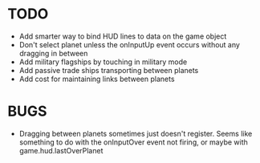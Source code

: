 # TODO

- Add smarter way to bind HUD lines to data on the game object
- Don't select planet unless the onInputUp event occurs without any dragging in between
- Add military flagships by touching in military mode
- Add passive trade ships transporting between planets
- Add cost for maintaining links between planets

# BUGS

- Dragging between planets sometimes just doesn't register. Seems like something to do with the onInputOver event not firing, or maybe with game.hud.lastOverPlanet